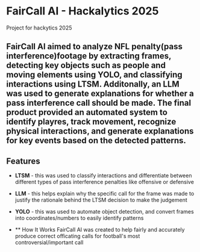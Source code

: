 # FairCall AI - Hackalytics 2025
Project for hackytics 2025

## FairCall AI aimed to analyze NFL penalty(pass interference)footage by extracting frames, detecting key objects such as people and moving elements using YOLO, and classifying interactions using LTSM. Additonally, an LLM was used to generate explanations for whether a pass interference call should be made. The final product provided an automated system to identify playres, track movement, recognize physical interactions, and generate explanations for key events based on the detected patterns. 

## Features

- **LTSM** - this was used to classify interactions and differentiate between different types of pass interference penalties like offensive or defensive
- **LLM** - this helps explain why the specific call for the frame was made to justify the rationale behind the LTSM decision to make the judgement
- **YOLO** - this was used to automate object detection, and convert frames into coordinates/numbers to easily identify patterns

- ** How It Works
FairCall AI was created to help fairly and accurately produce correct officating calls for football's most controversial/important call 

